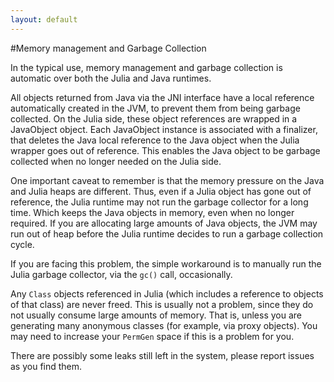 ```yaml
---
layout: default
---
```


#Memory management and Garbage Collection

In the typical use, memory management and garbage collection is automatic over both the Julia and Java runtimes. 

All objects returned from Java via the JNI interface have a local reference automatically created in the JVM, to prevent them from being garbage collected. On the Julia side, these object references are wrapped in a JavaObject object. Each JavaObject instance is associated with a finalizer, that deletes the Java local reference to the Java object when the Julia wrapper goes out of reference. This enables the Java object to be garbage collected when no longer needed on the Julia side. 

One important caveat to remember is that the memory pressure on the Java and Julia heaps are different. Thus, even if a Julia object has gone out of reference, the Julia runtime may not run the garbage collector for a long time. Which keeps the Java objects in memory, even when no longer required. If you are allocating large amounts of Java objects, the JVM may run out of heap before the Julia runtime decides to run a garbage collection cycle. 

If you are facing this problem, the simple workaround is to manually run the Julia garbage collector, via the `gc()` call, occasionally. 

Any `Class` objects referenced in Julia (which includes a reference to objects of that class) are never freed. This is usually not a problem, since they do not usually consume large amounts of memory. That is, unless you are generating many anonymous classes (for example, via proxy objects). You may need to increase your `PermGen` space if this is a problem for you. 

There are possibly some leaks still left in the system, please report issues as you find them. 